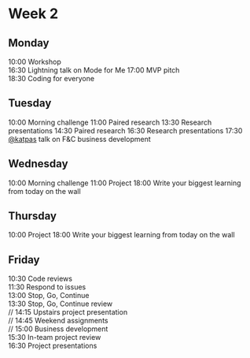 # Week 2

## Monday
10:00 Workshop   
16:30 Lightning talk on Mode for Me 
17:00 MVP pitch    
18:30 Coding for everyone    

## Tuesday
10:00 Morning challenge
11:00 Paired research
13:30 Research presentations
14:30 Paired research
16:30 Research presentations
17:30 [@katpas](https://github.com/katpas) talk on F&C business development

## Wednesday
10:00 Morning challenge
11:00 Project
18:00 Write your biggest learning from today on the wall

## Thursday
10:00 Project
18:00 Write your biggest learning from today on the wall

## Friday
10:30 Code reviews    
11:30 Respond to issues    
13:00 Stop, Go, Continue    
13:30 Stop, Go, Continue review    
// 14:15 Upstairs project presentation    
// 14:45 Weekend assignments    
// 15:00 Business development   
15:30 In-team project review     
16:30 Project presentations 
